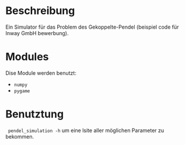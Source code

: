 Beschreibung
===========

Ein Simulator für das Problem des Gekoppelte-Pendel (beispiel code für Inway GmbH bewerbung).



Modules
================

Dise Module werden benutzt:

* `numpy`
* `pygame`


Benutztung
==================

 ` pendel_simulation -h` um eine lsite aller möglichen Parameter zu bekommen.

